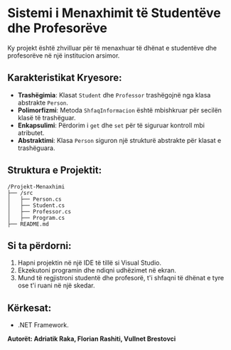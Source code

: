 # Sistemi i Menaxhimit të Studentëve dhe Profesorëve

Ky projekt është zhvilluar për të menaxhuar të dhënat e studentëve dhe profesorëve në një institucion arsimor.

## Karakteristikat Kryesore:
- **Trashëgimia**: Klasat `Student` dhe `Professor` trashëgojnë nga klasa abstrakte `Person`.
- **Polimorfizmi**: Metoda `ShfaqInformacion` është mbishkruar për secilën klasë të trashëguar.
- **Enkapsulimi**: Përdorim i `get` dhe `set` për të siguruar kontroll mbi atributet.
- **Abstraktimi**: Klasa `Person` siguron një strukturë abstrakte për klasat e trashëguara.

## Struktura e Projektit:
```
/Projekt-Menaxhimi
├── /src
│   ├── Person.cs
│   ├── Student.cs
│   ├── Professor.cs
│   ├── Program.cs
├── README.md
```

## Si ta përdorni:
1. Hapni projektin në një IDE të tillë si Visual Studio.
2. Ekzekutoni programin dhe ndiqni udhëzimet në ekran.
3. Mund të regjistroni studentë dhe profesorë, t'i shfaqni të dhënat e tyre ose t'i ruani në një skedar.

## Kërkesat:
- .NET Framework.

**Autorët:
Adriatik Raka,
Florian Rashiti,
Vullnet Brestovci**
